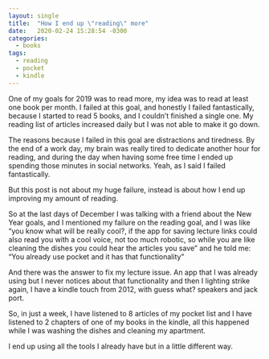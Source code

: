 ```yaml
---
layout: single
title:  "How I end up \"reading\" more"
date:   2020-02-24 15:28:54 -0300
categories: 
  - books
tags:
  - reading
  - pocket
  - kindle
---
```


One of my goals for 2019 was to read more, my idea was to read at least one book per month. I failed at this goal, and honestly I failed fantastically, because I started to read 5 books, and I couldn’t finished a single one. My reading list of articles increased daily but I was not able to make it go down. 

The reasons because I failed in this goal are distractions and tiredness. By the end of a work day, my brain was really tired to dedicate another hour for reading, and during the day when having some free time I ended up spending those minutes in social networks. Yeah, as I said I failed fantastically. 

But this post is not about my huge failure, instead is about how I end up improving my amount of reading.

So at the last days of December I was talking with a friend about the New Year goals, and I mentioned my failure on the reading goal, and I was like “you know what will be really cool?, if the app for saving lecture links could also read you with a cool voice, not too much robotic, so while you are like cleaning the dishes you could hear the articles you save” and he told me: 
“You already use pocket and it has that functionality”

And there was the answer to fix my lecture issue. An app that I was already using but I never notices about that functionality and then I lighting strike again, I have a kindle touch from 2012, with guess what? speakers and jack port.

So, in just a week, I have listened to 8 articles of my pocket list and I have listened to 2 chapters of one of my books in the kindle, all this happened while I was washing the dishes and cleaning my apartment. 

I end up using all the tools I already have but in a little different way.


